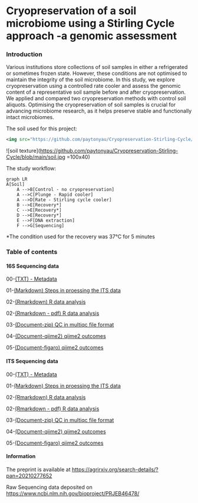 
# Cryopreservation of a soil microbiome using a Stirling Cycle approach -a genomic assessment

### Introduction
Various institutions store collections of soil samples in either a refrigerated or sometimes frozen state. However, these conditions are not optimised to maintain the integrity of the soil microbiome. In this study, we explore cryopreservation using a controlled rate cooler and assess the genomic content of a representative soil sample before and after cryopreservation. We applied and compared two cryopreservation methods with control soil aliquots. Optimising the cryopreservation of soil samples is crucial for advancing microbiome research, as it helps preserve stable and functionally intact microbiomes.

The soil used for this project:
```xml
<img src="https://github.com/paytonyau/Cryopreservation-Stirling-Cycle/blob/main/soil.jpg" alt="soil texture" width="768" height="444"/>
```
![soil texture](https://github.com/paytonyau/Cryopreservation-Stirling-Cycle/blob/main/soil.jpg =100x40)

The study workflow:
```mermaid
graph LR
A[Soil] 
    A -->B[Control - no cryopreservation]
    A -->C[Plunge - Rapid cooler]
    A -->D[Rate - Stirling cycle cooler]
    B -->E[Recovery*]
    C -->E[Recovery*]
    D -->E[Recovery*]
    E -->F[DNA extraction]
    F -->G[Sequencing]
```
*The condition used for the recovery was 37°C for 5 minutes


### Table of contents
#### 16S Sequencing data
00-[(TXT) - Metadata](https://github.com/paytonyau/Cryopreservation-Stirling-Cycle/blob/main/16s/16s-meta-data.txt)

01-[(Markdown) Steps in proessing the ITS data](https://github.com/paytonyau/Cryopreservation-Stirling-Cycle/blob/main/16s-DADA2.md)

02-[(Rmarkdown) R data analysis](https://github.com/paytonyau/Cryopreservation-Stirling-Cycle/blob/main/16s/16s.Rmd)

02-[(Rmarkdown - pdf) R data analysis](https://github.com/paytonyau/Cryopreservation-Stirling-Cycle/blob/main/16s/16s.pdf)

03-[(Document-zip) QC in multiqc file format](https://github.com/paytonyau/Cryopreservation-Stirling-Cycle/blob/main/16s/multiqc/multiqc.zip)

04-[(Document-qiime2) qiime2 outcomes](https://github.com/paytonyau/Cryopreservation-Stirling-Cycle/blob/main/16s/qiime2)

05-[(Document-figaro) qiime2 outcomes](https://github.com/paytonyau/Cryopreservation-Stirling-Cycle/blob/main/16s/figaro)

#### ITS Sequencing data
00-[(TXT) - Metadata](https://github.com/paytonyau/Cryopreservation-Stirling-Cycle/blob/main/ITS/meta-data-ITS.txt)

01-[(Markdown) Steps in proessing the ITS data](https://github.com/paytonyau/Cryopreservation-Stirling-Cycle/blob/main/ITS-UNITE.md)

02-[(Rmarkdown) R data analysis](https://github.com/paytonyau/Cryopreservation-Stirling-Cycle/blob/main/ITS/ITS.Rmd)

02-[(Rmarkdown - pdf) R data analysis](https://github.com/paytonyau/Cryopreservation-Stirling-Cycle/blob/main/ITS/ITS.pdf)

03-[(Document-zip) QC in multiqc file format](https://github.com/paytonyau/Cryopreservation-Stirling-Cycle/blob/main/ITS/multiqc/multiqc.zip)

04-[(Document-qiime2) qiime2 outcomes](https://github.com/paytonyau/Cryopreservation-Stirling-Cycle/blob/main/ITS/qiime2)

05-[(Document-figaro) qiime2 outcomes](https://github.com/paytonyau/Cryopreservation-Stirling-Cycle/blob/main/ITS/figaro)

####  Information
The preprint is available at https://agrirxiv.org/search-details/?pan=20210277652

Raw Sequencing data deposited on https://www.ncbi.nlm.nih.gov/bioproject/PRJEB46478/

